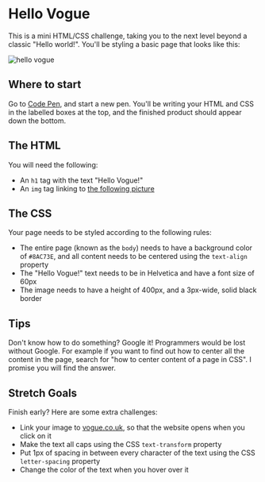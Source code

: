 # Hello Vogue

This is a mini HTML/CSS challenge, taking you to the next level beyond a classic "Hello world!". You'll be styling a basic page that looks like this:

![hello vogue](https://cloud.githubusercontent.com/assets/10683087/23728644/da5e447c-0455-11e7-848f-1b037607bcbc.png)

## Where to start

Go to [Code Pen](https://codepen.io/), and start a new pen. You'll be writing your HTML and CSS in the labelled boxes at the top, and the finished product should appear down the bottom.

## The HTML

You will need the following:

* An `h1` tag with the text "Hello Vogue!"
* An `img` tag linking to [the following picture](https://cloud.githubusercontent.com/assets/10683087/25909908/83f1233e-35a6-11e7-9155-ecd075843774.jpg)

## The CSS

Your page needs to be styled according to the following rules:

* The entire page (known as the `body`) needs to have a background color of `#8AC73E`, and all content needs to be centered using the `text-align` property
* The "Hello Vogue!" text needs to be in Helvetica and have a font size of 60px
* The image needs to have a height of 400px, and a 3px-wide, solid black border

## Tips

Don't know how to do something? Google it! Programmers would be lost without Google. For example if you want to find out how to center all the content in the page, search for "how to center content of a page in CSS". I promise you will find the answer.

## Stretch Goals

Finish early? Here are some extra challenges:

* Link your image to [vogue.co.uk](http://vogue.co.uk), so that the website opens when you click on it
* Make the text all caps using the CSS `text-transform` property
* Put 1px of spacing in between every character of the text using the CSS `letter-spacing` property
* Change the color of the text when you hover over it
